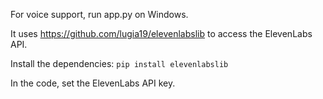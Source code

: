 For voice support, run app.py on Windows.

It uses https://github.com/lugia19/elevenlabslib to access the ElevenLabs API.

Install the dependencies: `pip install elevenlabslib`

In the code, set the ElevenLabs API key.